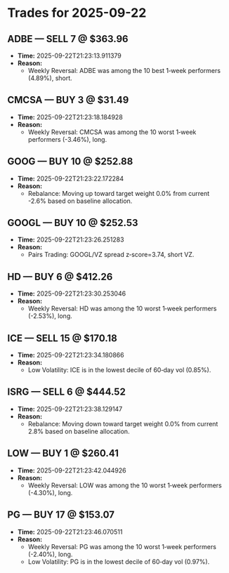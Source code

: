 # Trades for 2025-09-22

## ADBE — SELL 7 @ $363.96
- **Time:** 2025-09-22T21:23:13.911379
- **Reason:**
  - Weekly Reversal: ADBE was among the 10 best 1‑week performers (4.89%), short.

## CMCSA — BUY 3 @ $31.49
- **Time:** 2025-09-22T21:23:18.184928
- **Reason:**
  - Weekly Reversal: CMCSA was among the 10 worst 1‑week performers (-3.46%), long.

## GOOG — BUY 10 @ $252.88
- **Time:** 2025-09-22T21:23:22.172284
- **Reason:**
  - Rebalance: Moving up toward target weight 0.0% from current -2.6% based on baseline allocation.

## GOOGL — BUY 10 @ $252.53
- **Time:** 2025-09-22T21:23:26.251283
- **Reason:**
  - Pairs Trading: GOOGL/VZ spread z‑score=3.74, short VZ.

## HD — BUY 6 @ $412.26
- **Time:** 2025-09-22T21:23:30.253046
- **Reason:**
  - Weekly Reversal: HD was among the 10 worst 1‑week performers (-2.53%), long.

## ICE — SELL 15 @ $170.18
- **Time:** 2025-09-22T21:23:34.180866
- **Reason:**
  - Low Volatility: ICE is in the lowest decile of 60‑day vol (0.85%).

## ISRG — SELL 6 @ $444.52
- **Time:** 2025-09-22T21:23:38.129147
- **Reason:**
  - Rebalance: Moving down toward target weight 0.0% from current 2.8% based on baseline allocation.

## LOW — BUY 1 @ $260.41
- **Time:** 2025-09-22T21:23:42.044926
- **Reason:**
  - Weekly Reversal: LOW was among the 10 worst 1‑week performers (-4.30%), long.

## PG — BUY 17 @ $153.07
- **Time:** 2025-09-22T21:23:46.070511
- **Reason:**
  - Weekly Reversal: PG was among the 10 worst 1‑week performers (-2.40%), long.
  - Low Volatility: PG is in the lowest decile of 60‑day vol (0.97%).

